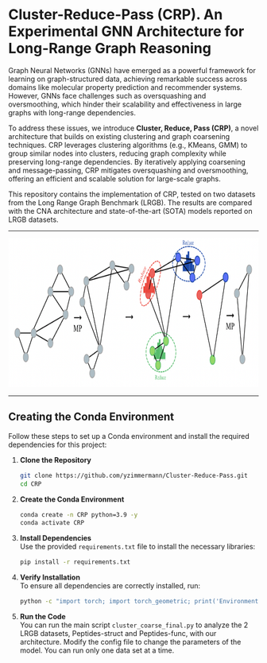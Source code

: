 # Cluster-Reduce-Pass (CRP). An Experimental GNN Architecture for Long-Range Graph Reasoning

Graph Neural Networks (GNNs) have emerged as a powerful framework for learning on graph-structured data, achieving remarkable success across domains like molecular property prediction and recommender systems. However, GNNs face challenges such as oversquashing and oversmoothing, which hinder their scalability and effectiveness in large graphs with long-range dependencies.  

To address these issues, we introduce **Cluster, Reduce, Pass (CRP)**, a novel architecture that builds on existing clustering and graph coarsening techniques. CRP leverages clustering algorithms (e.g., KMeans, GMM) to group similar nodes into clusters, reducing graph complexity while preserving long-range dependencies. By iteratively applying coarsening and message-passing, CRP mitigates oversquashing and oversmoothing, offering an efficient and scalable solution for large-scale graphs.  

This repository contains the implementation of CRP, tested on two datasets from the Long Range Graph Benchmark (LRGB). The results are compared with the CNA architecture and state-of-the-art (SOTA) models reported on LRGB datasets.  

---

<img src="figures/CRP_arc.png" alt="CRP Architecture" width="950" height="300">

---

## Creating the Conda Environment

Follow these steps to set up a Conda environment and install the required dependencies for this project:  

1. **Clone the Repository**  
   ```bash
   git clone https://github.com/yzimmermann/Cluster-Reduce-Pass.git
   cd CRP
   ```

2. **Create the Conda Environment**  
   ```bash
   conda create -n CRP python=3.9 -y
   conda activate CRP
   ```

3. **Install Dependencies**  
   Use the provided `requirements.txt` file to install the necessary libraries:  
   ```bash
   pip install -r requirements.txt
   ```

4. **Verify Installation**  
   To ensure all dependencies are correctly installed, run:  
   ```bash
   python -c "import torch; import torch_geometric; print('Environment setup successful!')"
   ```

5. **Run the Code**  
   You can run the main script `cluster_coarse_final.py` to analyze the 2 LRGB datasets, Peptides-struct and Peptides-func, with our architecture. Modify the config file to change the parameters of the model. You can run only one data set at a time.

